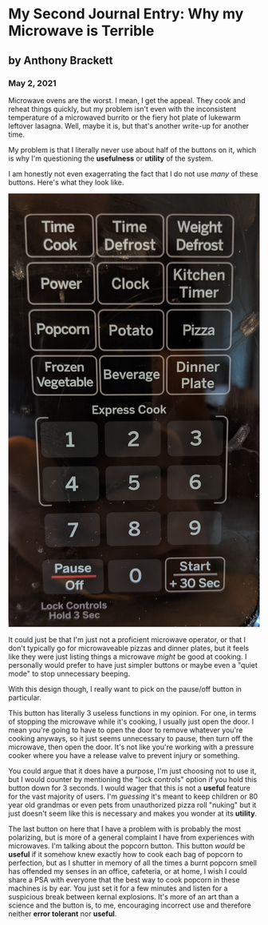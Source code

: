 # My Second Journal Entry: Why my Microwave is Terrible

## by Anthony Brackett

### May 2, 2021

Microwave ovens are the worst. I mean, I get the appeal. They cook and reheat things quickly, but my problem isn't even with the inconsistent temperature of a microwaved burrito or the fiery hot plate of lukewarm leftover lasagna. Well, maybe it is, but that's another write-up for another time.

My problem is that I literally never use about half of the buttons on it, which is why I'm questioning the **usefulness** or **utility** of the system.

I am honestly not even exagerrating the fact that I do not use *many* of these buttons. Here's what they look like.

![The buttons](/assets/somanybuttons.jpg)

It could just be that I'm just not a proficient microwave operator, or that I don't typically go for microwaveable pizzas and dinner plates, but it feels like they were just listing things a microwave *might* be good at cooking. I personally would prefer to have just simpler buttons or maybe even a "quiet mode" to stop unnecessary beeping.

With this design though, I really want to pick on the pause/off button in particular.

This button has literally 3 useless functions in my opinion. For one, in terms of stopping the microwave while it's cooking, I usually just open the door. I mean you're going to have to open the door to remove whatever you're cooking anyways, so it just seems unnecessary to pause, then turn off the microwave, then open the door. It's not like you're working with a pressure cooker where you have a release valve to prevent injury or something. 

You could argue that it does have a purpose, I'm just choosing not to use it, but I would counter by mentioning the "lock controls" option if you hold this button down for 3 seconds. I would wager that this is not a **useful** feature for the vast majority of users. I'm *guessing* it's meant to keep children or 80 year old grandmas or even pets from unauthorized pizza roll "nuking" but it just doesn't seem like this is necessary and makes you wonder at its **utility**.

The last button on here that I have a problem with is probably the most polarizing, but is more of a general complaint I have from experiences with microwaves. I'm talking about the popcorn button. This button *would* be **useful** if it somehow knew exactly how to cook each bag of popcorn to perfection, but as I shutter in memory of all the times a burnt popcorn smell has offended my senses in an office, cafeteria, or at home, I wish I could share a PSA with everyone that the best way to cook popcorn in these machines is by ear. You just set it for a few minutes and listen for a suspicious break between kernal explosions. It's more of an art than a science and the button is, to me, encouraging incorrect use and therefore neither **error tolerant** nor **useful**.
